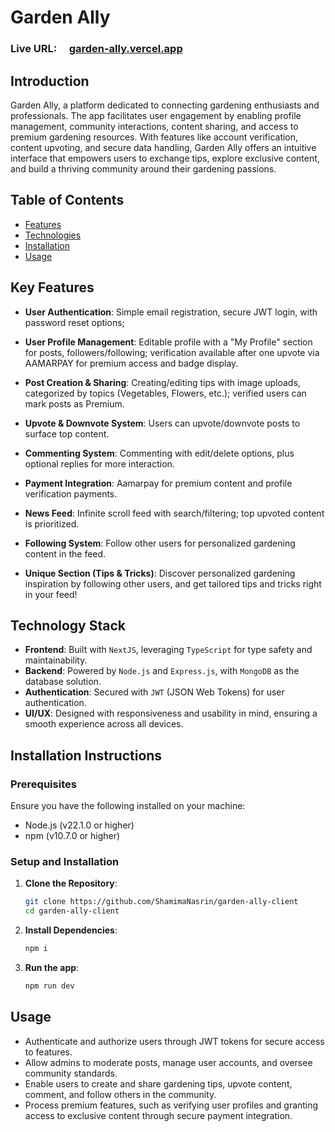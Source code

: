 # Garden Ally

### Live URL: &nbsp; &nbsp; [garden-ally.vercel.app](https://garden-ally-client.vercel.app/)

## Introduction

Garden Ally, a platform dedicated to connecting gardening enthusiasts and professionals. The app facilitates user engagement by enabling profile management, community interactions, content sharing, and access to premium gardening resources. With features like account verification, content upvoting, and secure data handling, Garden Ally offers an intuitive interface that empowers users to exchange tips, explore exclusive content, and build a thriving community around their gardening passions.

## Table of Contents

- [Features](#key-features)
- [Technologies](#technology-stack)
- [Installation](#installation-instructions)
- [Usage](#usage)

## Key Features

- **User Authentication**: Simple email registration, secure JWT login, with password reset options;

- **User Profile Management**: Editable profile with a "My Profile" section for posts, followers/following; verification available after one upvote via AAMARPAY for premium access and badge display.

- **Post Creation & Sharing**: Creating/editing tips with image uploads, categorized by topics (Vegetables, Flowers, etc.); verified users can mark posts as Premium.

- **Upvote & Downvote System**: Users can upvote/downvote posts to surface top content.

- **Commenting System**: Commenting with edit/delete options, plus optional replies for more interaction.

- **Payment Integration**: Aamarpay for premium content and profile verification payments.

- **News Feed**: Infinite scroll feed with search/filtering; top upvoted content is prioritized.

- **Following System**: Follow other users for personalized gardening content in the feed.

- **Unique Section (Tips & Tricks)**: Discover personalized gardening inspiration by following other users, and get tailored tips and tricks right in your feed!

## Technology Stack

- **Frontend**: Built with `NextJS`, leveraging `TypeScript` for type safety and maintainability.
- **Backend**: Powered by `Node.js` and `Express.js`, with `MongoDB` as the database solution.
- **Authentication**: Secured with `JWT` (JSON Web Tokens) for user authentication.
- **UI/UX**: Designed with responsiveness and usability in mind, ensuring a smooth experience across all devices.

## Installation Instructions

### Prerequisites

Ensure you have the following installed on your machine:

- Node.js (v22.1.0 or higher)
- npm (v10.7.0 or higher)

### Setup and Installation

1. **Clone the Repository**:

   ```bash
   git clone https://github.com/ShamimaNasrin/garden-ally-client
   cd garden-ally-client
   ```

2. **Install Dependencies**:

   ```bash
   npm i
   ```

3. **Run the app**:

   ```bash
   npm run dev
   ```

## Usage

- Authenticate and authorize users through JWT tokens for secure access to features.
- Allow admins to moderate posts, manage user accounts, and oversee community standards.
- Enable users to create and share gardening tips, upvote content, comment, and follow others in the community.
- Process premium features, such as verifying user profiles and granting access to exclusive content through secure payment integration.
